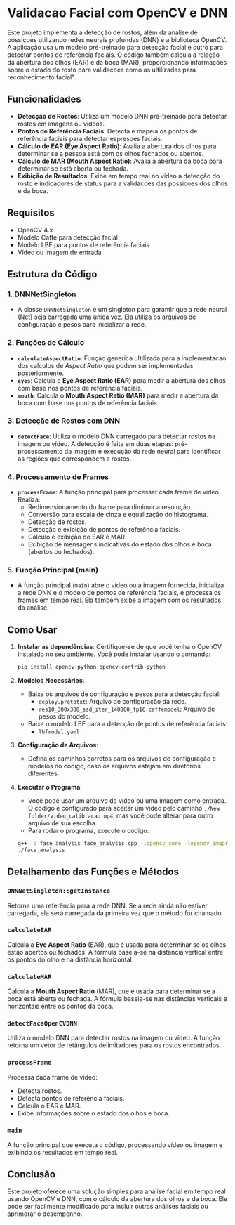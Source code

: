 # Validacao Facial com OpenCV e DNN

Este projeto implementa a detecção de rostos, além da análise de possiçoes utilizando redes neurais profundas (DNN) e a biblioteca OpenCV.
A aplicação usa um modelo pré-treinado para detecção facial e outro para detectar pontos de referência faciais.
O código também calcula a relação da abertura dos olhos (EAR) e da boca (MAR), proporcionando informações sobre o estado do rosto para validacoes como as ultilizadas para reconhecimento facial".

## Funcionalidades

- **Detecção de Rostos**: Utiliza um modelo DNN pré-treinado para detectar rostos em imagens ou vídeos.
- **Pontos de Referência Faciais**: Detecta e mapeia os pontos de referência faciais para detectar espresoes faciais.
- **Cálculo de EAR (Eye Aspect Ratio)**: Avalia a abertura dos olhos para determinar se a pessoa está com os olhos fechados ou abertos.
- **Cálculo de MAR (Mouth Aspect Ratio)**: Avalia a abertura da boca para determinar se está aberta ou fechada.
- **Exibição de Resultados**: Exibe em tempo real no vídeo a detecção do rosto e indicadores de status para a validacoes das possicoes dos olhos e da boca.

## Requisitos

- OpenCV 4.x
- Modelo Caffe para detecção facial
- Modelo LBF para pontos de referência faciais
- Vídeo ou imagem de entrada

## Estrutura do Código

### 1. **DNNNetSingleton**
   - A classe `DNNNetSingleton` é um singleton para garantir que a rede neural (Net) seja carregada uma única vez. Ela utiliza os arquivos de configuração e pesos para inicializar a rede.

### 2. **Funções de Cálculo**
   - **`calculateAspectRatio`**: Funçao generica ultilizada para a implementacao dos calculos de *Aspect Ratio* que podem ser implementadas posteriormente.
   - **`eyes`**: Calcula o **Eye Aspect Ratio (EAR)** para medir a abertura dos olhos com base nos pontos de referência faciais.
   - **`mouth`**: Calcula o **Mouth Aspect Ratio (MAR)** para medir a abertura da boca com base nos pontos de referência faciais.

### 3. **Detecção de Rostos com DNN**
   - **`detectFace`**: Utiliza o modelo DNN carregado para detectar rostos na imagem ou vídeo. A detecção é feita em duas etapas: pré-processamento da imagem e execução da rede neural para identificar as regiões que correspondem a rostos.

### 4. **Processamento de Frames**
   - **`processFrame`**: A função principal para processar cada frame de vídeo. Realiza:
     - Redimensionamento do frame para diminuir a resolução.
     - Conversão para escala de cinza e equalização do histograma.
     - Detecção de rostos.
     - Detecção e exibição de pontos de referência faciais.
     - Cálculo e exibição do EAR e MAR.
     - Exibição de mensagens indicativas do estado dos olhos e boca (abertos ou fechados).

### 5. **Função Principal (main)**
   - A função principal (`main`) abre o vídeo ou a imagem fornecida, inicializa a rede DNN e o modelo de pontos de referência faciais, e processa os frames em tempo real. Ela também exibe a imagem com os resultados da análise.

## Como Usar

1. **Instalar as dependências**: Certifique-se de que você tenha o OpenCV instalado no seu ambiente. Você pode instalar usando o comando:

   ```bash
   pip install opencv-python opencv-contrib-python
   ```

2. **Modelos Necessários**:
   - Baixe os arquivos de configuração e pesos para a detecção facial:
     - `deploy.prototxt`: Arquivo de configuração da rede.
     - `res10_300x300_ssd_iter_140000_fp16.caffemodel`: Arquivo de pesos do modelo.
   - Baixe o modelo LBF para a detecção de pontos de referência faciais:
     - `lbfmodel.yaml`

3. **Configuração de Arquivos**:
   - Defina os caminhos corretos para os arquivos de configuração e modelos no código, caso os arquivos estejam em diretórios diferentes.

4. **Executar o Programa**:
   - Você pode usar um arquivo de vídeo ou uma imagem como entrada. O código é configurado para aceitar um vídeo pelo caminho `./New folder/video_calibracao.mp4`, mas você pode alterar para outro arquivo de sua escolha.
   - Para rodar o programa, execute o código:

   ```bash
   g++ -o face_analysis face_analysis.cpp -lopencv_core -lopencv_imgproc -lopencv_highgui -lopencv_dnn -lopencv_objdetect -lopencv_face
   ./face_analysis
   ```

## Detalhamento das Funções e Métodos

### `DNNNetSingleton::getInstance`
Retorna uma referência para a rede DNN. Se a rede ainda não estiver carregada, ela será carregada da primeira vez que o método for chamado.

### `calculateEAR`
Calcula a **Eye Aspect Ratio** (EAR), que é usada para determinar se os olhos estão abertos ou fechados. A fórmula baseia-se na distância vertical entre os pontos do olho e na distância horizontal.

### `calculateMAR`
Calcula a **Mouth Aspect Ratio** (MAR), que é usada para determinar se a boca está aberta ou fechada. A fórmula baseia-se nas distâncias verticais e horizontais entre os pontos da boca.

### `detectFaceOpenCVDNN`
Utiliza o modelo DNN para detectar rostos na imagem ou vídeo. A função retorna um vetor de retângulos delimitadores para os rostos encontrados.

### `processFrame`
Processa cada frame de vídeo:
- Detecta rostos.
- Detecta pontos de referência faciais.
- Calcula o EAR e MAR.
- Exibe informações sobre o estado dos olhos e boca.

### `main`
A função principal que executa o código, processando vídeo ou imagem e exibindo os resultados em tempo real.

## Conclusão

Este projeto oferece uma solução simples para análise facial em tempo real usando OpenCV e DNN, com o cálculo da abertura dos olhos e da boca. Ele pode ser facilmente modificado para incluir outras análises faciais ou aprimorar o desempenho.
